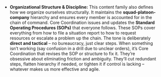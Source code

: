 - **Organizational Structure & Discipline:** This content family also defines how we organize ourselves structurally. It maintains the **squad-platoon-company** hierarchy and ensures every member is accounted for in the chain of command. Core Coordination issues and updates the **Standard Operating Procedures (SOPs)** that everyone follows. These SOPs cover everything from how to file a situation report to how to request resources or escalate a problem up the chain. The tone is deliberately **direct and tactical** – no bureaucracy, just clear steps. When something isn’t working (say confusion in a drill due to unclear orders), it’s Core Coordination that revises the SOP or structure to fix it. They’re obsessive about eliminating friction and ambiguity. They’ll cut redundant steps, flatten hierarchy if needed, or tighten it if control is lacking – whatever makes us more effective and agile.